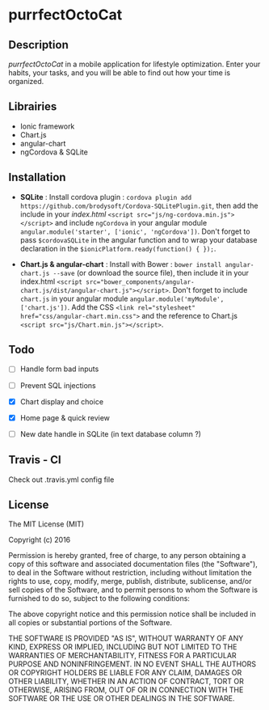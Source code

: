 purrfectOctoCat
===============

Description
-----------
*purrfectOctoCat* in a mobile application for lifestyle optimization. Enter your habits, your tasks, and you will be able to find out how your time is organized.

Librairies
----------

- Ionic framework
- Chart.js
- angular-chart
- ngCordova & SQLite

Installation
------------

- **SQLite** : Install cordova plugin : `cordova plugin add https://github.com/brodysoft/Cordova-SQLitePlugin.git`, then add the include in your *index.html* `<script src="js/ng-cordova.min.js"></script>` and include `ngCordova` in your angular module `angular.module('starter', ['ionic', 'ngCordova'])`. Don't forget to pass `$cordovaSQLite` in the angular function and to wrap your database declaration in the `$ionicPlatform.ready(function() { });`.

- **Chart.js & angular-chart** : Install with Bower : `bower install angular-chart.js --save` (or download the source file), then include it in your index.html `<script src="bower_components/angular-chart.js/dist/angular-chart.js"></script>`. Don't forget to include `chart.js` in your angular module `angular.module('myModule', ['chart.js'])`. Add the CSS `<link rel="stylesheet" href="css/angular-chart.min.css">` and the reference to Chart.js `<script src="js/Chart.min.js"></script>`.

Todo
----

- [ ] Handle form bad inputs
- [ ] Prevent SQL injections
- [x] Chart display and choice
- [x] Home page & quick review
- [ ] New date handle in SQLite (in text database column ?)


Travis - CI
-----------

Check out .travis.yml config file

License
-------

The MIT License (MIT)

Copyright (c) 2016

Permission is hereby granted, free of charge, to any person obtaining a copy
of this software and associated documentation files (the "Software"), to deal
in the Software without restriction, including without limitation the rights
to use, copy, modify, merge, publish, distribute, sublicense, and/or sell
copies of the Software, and to permit persons to whom the Software is
furnished to do so, subject to the following conditions:

The above copyright notice and this permission notice shall be included in all
copies or substantial portions of the Software.

THE SOFTWARE IS PROVIDED "AS IS", WITHOUT WARRANTY OF ANY KIND, EXPRESS OR
IMPLIED, INCLUDING BUT NOT LIMITED TO THE WARRANTIES OF MERCHANTABILITY,
FITNESS FOR A PARTICULAR PURPOSE AND NONINFRINGEMENT. IN NO EVENT SHALL THE
AUTHORS OR COPYRIGHT HOLDERS BE LIABLE FOR ANY CLAIM, DAMAGES OR OTHER
LIABILITY, WHETHER IN AN ACTION OF CONTRACT, TORT OR OTHERWISE, ARISING FROM,
OUT OF OR IN CONNECTION WITH THE SOFTWARE OR THE USE OR OTHER DEALINGS IN THE
SOFTWARE.
